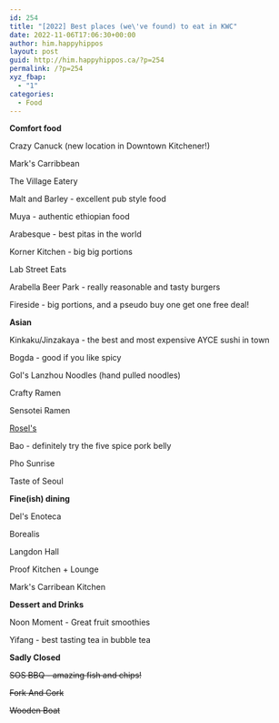 ```yaml
---
id: 254
title: "[2022] Best places (we\'ve found) to eat in KWC"
date: 2022-11-06T17:06:30+00:00
author: him.happyhippos
layout: post
guid: http://him.happyhippos.ca/?p=254
permalink: /?p=254
xyz_fbap:
  - "1"
categories:
  - Food
---
```

**Comfort food**
  
Crazy Canuck (new location in Downtown Kitchener!)

Mark's Carribbean
  
The Village Eatery

Malt and Barley - excellent pub style food

Muya - authentic ethiopian food

Arabesque - best pitas in the world

Korner Kitchen - big big portions

Lab Street Eats

Arabella Beer Park - really reasonable and tasty burgers

Fireside - big portions, and a pseudo buy one get one free deal!

**Asian**
  
Kinkaku/Jinzakaya - the best and most expensive AYCE sushi in town
  
Bogda - good if you like spicy

Gol's Lanzhou Noodles (hand pulled noodles)
  
Crafty Ramen

Sensotei Ramen

[Rosel's](https://rosels.ca/)

Bao - definitely try the five spice pork belly

Pho Sunrise

Taste of Seoul

**Fine(ish) dining**
  
Del's Enoteca
  
Borealis
  
Langdon Hall

Proof Kitchen + Lounge

Mark's Carribean Kitchen

**Dessert and Drinks**
  
Noon Moment - Great fruit smoothies

Yifang - best tasting tea in bubble tea

**Sadly Closed**

~~SOS BBQ - amazing fish and chips!~~

~~Fork And Cork~~

~~Wooden Boat~~
